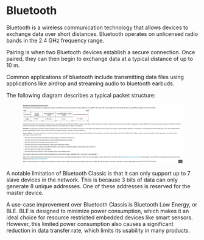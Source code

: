 # Bluetooth

Bluetooth is a wireless communication technology that allows devices to exchange data over short distances. Bluetooth operates on unlicensed radio bands in the 2.4 GHz frequency range.

Pairing is when two Bluetooth devices establish a secure connection. Once paired, they can then begin to exchange data at a typical distance of up to 10 m.

Common applications of bluetooth include transmitting data files using applications like airdrop and streaming audio to bluetooth earbuds.

The following diagram describes a typical packet structure:

<figure><img src="../.gitbook/assets/image (10).png" alt=""><figcaption></figcaption></figure>

A notable limitation of Bluetooth Classic is that it can only support up to 7 slave devices in the network. This is because 3 bits of data can only generate 8 unique addresses. One of these addresses is reserved for the master device.

A use-case improvement over Bluetooth Classis is Bluetooth Low Energy, or BLE. BLE is designed to minimize power consumption, which makes it an ideal choice for resource restricted embedded devices like smart sensors. However, this limited power consumption also causes a significant reduction in data transfer rate, which limits its usability in many products.&#x20;

